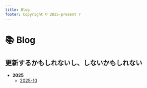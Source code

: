 ```yaml
---
title: Blog
footer: Copyright © 2025-present r
---
```

# 📚 Blog
更新するかもしれないし、しないかもしれない
---
- **2025**
  - [2025-10](/blog/202510/)